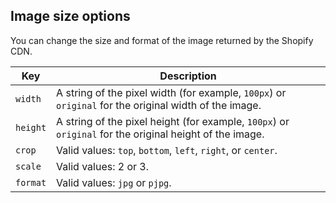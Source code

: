 ## Image size options

You can change the size and format of the image returned by the Shopify CDN.

| Key | Description |
| --- | ----------- |
| `width` | A string of the pixel width (for example, `100px`) or `original` for the original width of the image. |
| `height` | A string of the pixel height (for example, `100px`) or `original` for the original height of the image. |
| `crop` | Valid values: `top`, `bottom`, `left`, `right`, or `center`. |
| `scale` | Valid values: 2 or 3. |
| `format` | Valid values: `jpg` or `pjpg`. |
